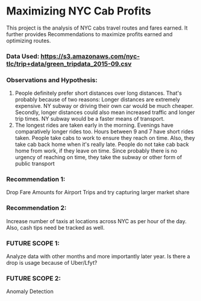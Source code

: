 # Maximizing NYC Cab Profits

This project is the analysis of NYC cabs travel routes and fares earned. It further provides Recommendations to maximize profits earned and optimizing routes.

### Data Used: https://s3.amazonaws.com/nyc-tlc/trip+data/green_tripdata_2015-09.csv

### Observations and Hypothesis:

1. People definitely prefer short distances over long distances. That's probably because of two reasons: Longer distances are extremely expensive. NY subway or driving their own car would be much cheaper. Secondly, longer distances could also mean increased traffic and longer trip times. NY subway would be a faster means of transport.
2. The longest rides are taken early in the morning. Evenings have comparatively longer rides too. Hours between 9 and 7 have short rides taken. People take cabs to work to ensure they reach on time. Also, they take cab back home when it's really late. People do not take cab back home from work, if they leave on time. Since probably there is no urgency of reaching on time, they take the subway or other form of public transport



### Recommendation 1:
Drop Fare Amounts for Airport Trips and try capturing larger market share
### Recommendation 2:
Increase number of taxis at locations across NYC as per hour of the day. Also, cash tips need be tracked as well.

### FUTURE SCOPE 1:
Analyze data with other months and more importantly later year. Is there a drop is usage because of Uber/Lfyt?
### FUTURE SCOPE 2:
Anomaly Detection

